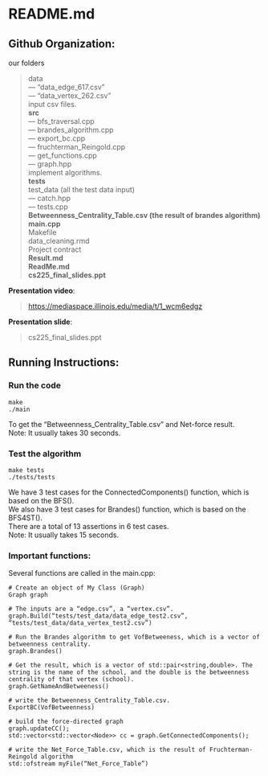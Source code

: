 # README.md

## Github Organization:

our folders   
> data  
  — “data_edge_617.csv”  
  — “data_vertex_262.csv”  
  input csv files.  
> **src**  
  — bfs_traversal.cpp  
  — brandes_algorithm.cpp  
  — export_bc.cpp  
  — fruchterman_Reingold.cpp  
  — get_functions.cpp  
  — graph.hpp  
  implement algorithms.  
> **tests**  
  > test_data (all the test data input)  
  — catch.hpp  
  — tests.cpp  
**Betweenness_Centrality_Table.csv (the result of brandes algorithm)**  
**main.cpp**  
Makefile  
data_cleaning.rmd  
Project contract  
**Result.md**  
**ReadMe.md**  
**cs225_final_slides.ppt**  
  
**Presentation video**:  
> https://mediaspace.illinois.edu/media/t/1_wcm6edgz  
  
**Presentation slide**:  
> cs225_final_slides.ppt  
  
## Running Instructions:

### Run the code  
```  
make  
./main  
```  
To get the “Betweenness_Centrality_Table.csv” and Net-force result.  
Note: It usually takes 30 seconds.  

### Test the algorithm  
```  
make tests  
./tests/tests  
```  
We have 3 test cases for the ConnectedComponents() function, which is based on the BFS().  
We also have 3 test cases for Brandes() function, which is based on the BFS4ST().  
There are a total of 13 assertions in 6 test cases.  
Note: It usually takes 15 seconds.  

### Important functions:  
Several functions are called in the main.cpp:  

```
# Create an object of My Class (Graph)  
Graph graph 
  
# The inputs are a “edge.csv”, a “vertex.csv”.  
graph.Build(“tests/test_data/data_edge_test2.csv”, “tests/test_data/data_vertex_test2.csv”)  
  
# Run the Brandes algorithm to get VofBetweeness, which is a vector of betweenness centrality.  
graph.Brandes()  
  
# Get the result, which is a vector of std::pair<string,double>. The string is the name of the school, and the double is the betweenness centrality of that vertex (school).  
graph.GetNameAndBetweeness()  
  
# write the Betweenness_Centrality_Table.csv.  
ExportBC(VofBetweenness)  
  
# build the force-directed graph
graph.updateCC();  
std::vector<std::vector<Node>> cc = graph.GetConnectedComponents();
  
# write the Net_Force_Table.csv, which is the result of Fruchterman-Reingold algorithm  
std::ofstream myFile(“Net_Force_Table”)  
```
